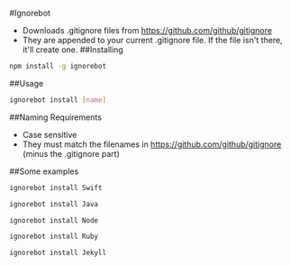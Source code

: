 #Ignorebot
- Downloads .gitignore files from https://github.com/github/gitignore
- They are appended to your current .gitignore file. If the file isn't there, it'll create one.
##Installing
```bash
npm install -g ignorebot
```

##Usage
```bash
ignorebot install [name]
```

##Naming Requirements
- Case sensitive
- They must match the filenames in https://github.com/github/gitignore (minus the .gitignore part)

##Some examples
```bash
ignorebot install Swift
```

```bash
ignorebot install Java
```

```bash
ignorebot install Node
```

```bash
ignorebot install Ruby
```

```bash
ignorebot install Jekyll
```
